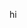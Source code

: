 <!-- You've created a repository with a name that matches your GitHub username.
The repository is public.
The repository contains a file named README.md in its root.
The README.md file contains any content. -->


hi